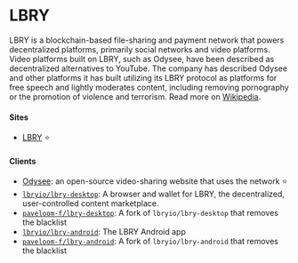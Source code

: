 # LBRY

LBRY is a blockchain-based file-sharing and payment network that powers decentralized platforms, primarily social networks and video platforms. Video platforms built on LBRY, such as Odysee, have been described as decentralized alternatives to YouTube. The company has described Odysee and other platforms it has built utilizing its LBRY protocol as platforms for free speech and lightly moderates content, including removing pornography or the promotion of violence and terrorism. Read more on [Wikipedia](https://en.wikipedia.org/wiki/LBRY).

#### Sites
- [LBRY](https://lbry.com) ⭐

#### Clients
- [Odysee](https://odysee.com): an open-source video-sharing website that uses the network ⭐
- [`lbryio/lbry-desktop`](https://github.com/lbryio/lbry-desktop): A browser and wallet for LBRY, the decentralized, user-controlled content marketplace.
- [`paveloom-f/lbry-desktop`](https://github.com/paveloom-f/lbry-desktop): A fork of `lbryio/lbry-desktop` that removes the blacklist
- [`lbryio/lbry-android`](https://github.com/lbryio/lbry-android): The LBRY Android app
- [`paveloom-f/lbry-android`](https://github.com/paveloom-f/lbry-android): A fork of `lbryio/lbry-android` that removes the blacklist
